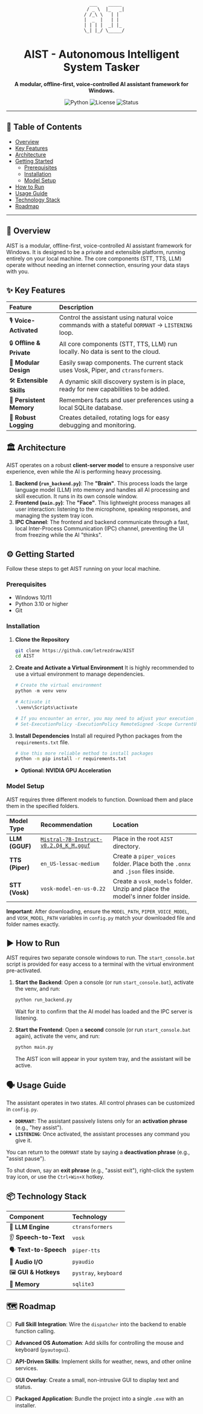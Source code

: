 
<div align="center">

```
    ___    _____ 
    / _ \  |_   _| 
 / /_\ \   | | 
  |  _  |   | |  
  | | | |  _| |_ 
   \_| |_/ \_____/ 
```

</div>

<h1 align="center">AIST - Autonomous Intelligent System Tasker</h1>

<div align="center">
  <strong>A modular, offline-first, voice-controlled AI assistant framework for Windows.</strong>
</div>

<div align="center">

![Python](https://img.shields.io/badge/python-3.10+-blue.svg)
![License](https://img.shields.io/badge/license-MIT-green.svg)
![Status](https://img.shields.io/badge/status-in--development-orange.svg)

</div>

---

## 📖 Table of Contents

- [Overview](#-overview)
- [Key Features](#-key-features)
- [Architecture](#-architecture)
- [Getting Started](#-getting-started)
  - [Prerequisites](#prerequisites)
  - [Installation](#installation)
  - [Model Setup](#model-setup)
- [How to Run](#-how-to-run)
- [Usage Guide](#-usage-guide)
- [Technology Stack](#-technology-stack)
- [Roadmap](#-roadmap)

---

## 🚀 Overview

AIST is a modular, offline-first, voice-controlled AI assistant framework for Windows. It is designed to be a private and extensible platform, running entirely on your local machine. The core components (STT, TTS, LLM) operate without needing an internet connection, ensuring your data stays with you.

## ✨ Key Features

| Feature | Description |
| :--- | :--- |
| 🎙️ **Voice-Activated** | Control the assistant using natural voice commands with a stateful `DORMANT` -> `LISTENING` loop. |
| 🔒 **Offline & Private** | All core components (STT, TTS, LLM) run locally. No data is sent to the cloud. |
| 🧩 **Modular Design** | Easily swap components. The current stack uses Vosk, Piper, and `ctransformers`. |
| 🛠️ **Extensible Skills** | A dynamic skill discovery system is in place, ready for new capabilities to be added. |
| 🧠 **Persistent Memory** | Remembers facts and user preferences using a local SQLite database. |
| 📝 **Robust Logging** | Creates detailed, rotating logs for easy debugging and monitoring. |

## 🏛️ Architecture

AIST operates on a robust **client-server model** to ensure a responsive user experience, even while the AI is performing heavy processing.

1.  **Backend (`run_backend.py`)**: The **"Brain"**. This process loads the large language model (LLM) into memory and handles all AI processing and skill execution. It runs in its own console window.
2.  **Frontend (`main.py`)**: The **"Face"**. This lightweight process manages all user interaction: listening to the microphone, speaking responses, and managing the system tray icon.
3.  **IPC Channel**: The frontend and backend communicate through a fast, local Inter-Process Communication (IPC) channel, preventing the UI from freezing while the AI "thinks".

## ⚙️ Getting Started

Follow these steps to get AIST running on your local machine.

### Prerequisites
- Windows 10/11
- Python 3.10 or higher
- Git

### Installation

1.  **Clone the Repository**
    ```bash
    git clone https://github.com/letrezdraw/AIST
    cd AIST
    ```

2.  **Create and Activate a Virtual Environment**
    It is highly recommended to use a virtual environment to manage dependencies.
    ```powershell
    # Create the virtual environment
    python -m venv venv
    
    # Activate it
    .\venv\Scripts\activate
    
    # If you encounter an error, you may need to adjust your execution policy:
    # Set-ExecutionPolicy -ExecutionPolicy RemoteSigned -Scope CurrentUser
    ```

3.  **Install Dependencies**
    Install all required Python packages from the `requirements.txt` file.
    ```bash
    # Use this more reliable method to install packages
    python -m pip install -r requirements.txt
    ```
    <details>
    <summary><strong>Optional: NVIDIA GPU Acceleration</strong></summary>
    
    For significantly better performance, you can install the CUDA-enabled version of `ctransformers`. First, ensure you have the NVIDIA CUDA Toolkit installed, then run:
    ```bash
    python -m pip uninstall ctransformers
    python -m pip install ctransformers[cuda]
    ```
    </details>

### Model Setup

AIST requires three different models to function. Download them and place them in the specified folders.

| Model Type | Recommendation | Location |
| :--- | :--- | :--- |
| **LLM (GGUF)** | [`Mistral-7B-Instruct-v0.2.Q4_K_M.gguf`](https://huggingface.co/TheBloke/Mistral-7B-Instruct-v0.2-GGUF/blob/main/mistral-7b-instruct-v0.2.Q4_K_M.gguf) | Place in the root `AIST` directory. |
| **TTS (Piper)** | `en_US-lessac-medium` | Create a `piper_voices` folder. Place both the `.onnx` and `.json` files inside. |
| **STT (Vosk)** | `vosk-model-en-us-0.22` | Create a `vosk_models` folder. Unzip and place the model's inner folder inside. |

**Important**: After downloading, ensure the `MODEL_PATH`, `PIPER_VOICE_MODEL`, and `VOSK_MODEL_PATH` variables in `config.py` match your downloaded file and folder names exactly.

## ▶️ How to Run

AIST requires two separate console windows to run. The `start_console.bat` script is provided for easy access to a terminal with the virtual environment pre-activated.

1.  **Start the Backend**: Open a console (or run `start_console.bat`), activate the venv, and run:
    ```bash
    python run_backend.py
    ```
    Wait for it to confirm that the AI model has loaded and the IPC server is listening.

2.  **Start the Frontend**: Open a **second** console (or run `start_console.bat` again), activate the venv, and run:
    ```bash
    python main.py
    ```
    The AIST icon will appear in your system tray, and the assistant will be active.

## 🗣️ Usage Guide

The assistant operates in two states. All control phrases can be customized in `config.py`.

- **`DORMANT`**: The assistant passively listens only for an **activation phrase** (e.g., "hey assist").
- **`LISTENING`**: Once activated, the assistant processes any command you give it.

You can return to the `DORMANT` state by saying a **deactivation phrase** (e.g., "assist pause").

To shut down, say an **exit phrase** (e.g., "assist exit"), right-click the system tray icon, or use the `Ctrl+Win+X` hotkey.

## 📦 Technology Stack

| Component | Technology |
| :--- | :--- |
| 🧠 **LLM Engine** | `ctransformers` |
| 👂 **Speech-to-Text** | `vosk` |
| 🗣️ **Text-to-Speech** | `piper-tts` |
| 🎤 **Audio I/O** | `pyaudio` |
| 🖼️ **GUI & Hotkeys** | `pystray`, `keyboard` |
| 💾 **Memory** | `sqlite3` |

## 🗺️ Roadmap
- [ ] **Full Skill Integration**: Wire the `dispatcher` into the backend to enable function calling.
- [ ] **Advanced OS Automation**: Add skills for controlling the mouse and keyboard (`pyautogui`).
- [ ] **API-Driven Skills**: Implement skills for weather, news, and other online services.
- [ ] **GUI Overlay**: Create a small, non-intrusive GUI to display text and status.
- [ ] **Packaged Application**: Bundle the project into a single `.exe` with an installer.

